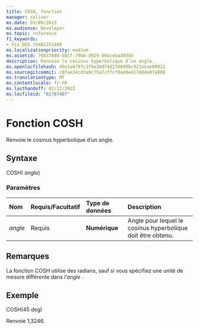 ```yaml
---
title: COSH, fonction
manager: soliver
ms.date: 03/09/2015
ms.audience: Developer
ms.topic: reference
f1_keywords:
- Vis_DSS.chm82251408
ms.localizationpriority: medium
ms.assetid: 70b3788d-d8cf-79bb-d929-86aceba49345
description: Renvoie le cosinus hyperbolique d’un angle.
ms.openlocfilehash: d9e1a679fc3f8e39d74d1760d9bc921aeae00912
ms.sourcegitcommit: c0fae34cd3a9c75a7cffcf9ae8e417ddde07a989
ms.translationtype: MT
ms.contentlocale: fr-FR
ms.lasthandoff: 02/12/2022
ms.locfileid: "62787407"
---
```

# <a name="cosh-function"></a>Fonction COSH

Renvoie le cosinus hyperbolique d’un angle.
  
## <a name="syntax"></a>Syntaxe

COSH( *angle*) 
  
### <a name="parameters"></a>Paramètres

|**Nom**|**Requis/Facultatif**|**Type de données**|**Description**|
|:-----|:-----|:-----|:-----|
| _angle_ <br/> |Requis  <br/> |**Numérique** <br/> |Angle pour lequel le cosinus hyperbolique doit être obtenu. |
   
## <a name="remarks"></a>Remarques

La fonction COSH utilise des radians, sauf si vous spécifiez une unité de mesure différente dans  *l’angle*  . 
  
## <a name="example"></a>Exemple

COSH(45 deg) 
  
Renvoie 1,3246. 
  


